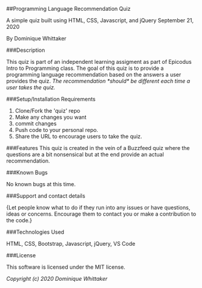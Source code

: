 ##Programming Language Recommendation Quiz

A simple quiz built using HTML, CSS, Javascript, and jQuery 
September 21, 2020

By Dominique Whittaker

###Description

This quiz is part of an independent learning assigment as part of Epicodus Intro to Programming class. The goal of this quiz is to provide a programming language recommendation based on the answers a user provides the quiz. _The recommendation \*should\* be different each time a user takes the quiz._

###Setup/Installation Requirements

1. Clone/Fork the 'quiz' repo
2. Make any changes you want
3. commit changes
4. Push code to your personal repo.
5. Share the URL to encourage users to take the quiz.

###Features
This quiz is created in the vein of a Buzzfeed quiz where the questions are a bit nonsensical but at the end provide an actual recommendation. 

###Known Bugs

No known bugs at this time.

###Support and contact details

{Let people know what to do if they run into any issues or have questions, ideas or concerns. Encourage them to contact you or make a contribution to the code.}

###Technologies Used

HTML, CSS, Bootstrap, Javascript, jQuery, VS Code

###License

This software is licensed under the MIT license.

_Copyright (c) 2020 Dominique Whittaker_